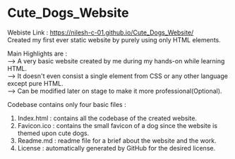 # Cute_Dogs_Website 
Webiste Link :  https://nilesh-c-01.github.io/Cute_Dogs_Website/  
Created my first ever static website by purely using only HTML elements.  

Main Highlights are :  
--> A very basic website created by me during my hands-on while learning HTML.   
--> It doesn't even consist a single element from CSS or any other language except pure HTML.  
--> Can be modified later on stage to make it more professional(Optional).  

Codebase contains only four basic files :  
1. Index.html : contains all the codebase of the created website.
2. Favicon.ico : contains the small favicon of a dog since the website is themed upon cute dogs.
3. Readme.md : readme file for a brief about the website and the work.
4. License : automatically generated by GitHub for the desired license.  
